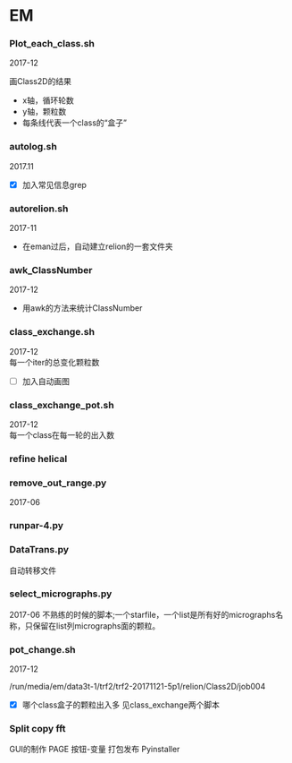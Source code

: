 # EM

### Plot_each_class.sh

2017-12

画Class2D的结果

- x轴，循环轮数
- y轴，颗粒数
- 每条线代表一个class的“盒子”


### autolog.sh

2017.11

- [x] 加入常见信息grep


### autorelion.sh

2017-11

- 在eman过后，自动建立relion的一套文件夹


### awk_ClassNumber

2017-12

- 用awk的方法来统计ClassNumber


### class_exchange.sh

2017-12  
每一个iter的总变化颗粒数

- [ ] 加入自动画图

### class_exchange_pot.sh

2017-12  
每一个class在每一轮的出入数


### refine helical



### remove_out_range.py
2017-06


### runpar-4.py


### DataTrans.py

自动转移文件

### select_micrographs.py
2017-06
不熟练的时候的脚本;一个starfile，一个list是所有好的micrographs名称，只保留在list列micrographs面的颗粒。


### pot_change.sh

2017-12

/run/media/em/data3t-1/trf2/trf2-20171121-5p1/relion/Class2D/job004
- [x] 哪个class盒子的颗粒出入多 见class_exchange两个脚本

### Split copy fft

GUI的制作 PAGE  按钮-变量
打包发布 Pyinstaller
